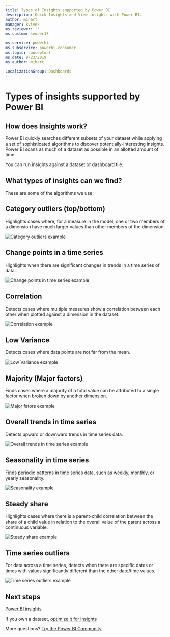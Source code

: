 ```yaml
---
title: Types of Insights supported by Power BI
description: Quick Insights and View insights with Power BI.
author: mihart
manager: kvivek
ms.reviewer: ''
ms.custom: seodec18

ms.service: powerbi
ms.subservice: powerbi-consumer
ms.topic: conceptual
ms.date: 9/23/2019
ms.author: mihart

LocalizationGroup: Dashboards
---
```

# Types of insights supported by Power BI
## How does Insights work?
Power BI quickly searches different subsets of your dataset while applying a set of sophisticated algorithms to discover potentially-interesting insights. Power BI scans as much of a dataset as possible in an allotted amount of time.

You can run insights against a dataset or dashboard tile.   

## What types of insights can we find?
These are some of the algorithms we use:

## Category outliers (top/bottom)
Highlights cases where, for a measure in the model, one or two members of a dimension have much larger values than other members of the dimension.  

![Category outliers example](./media/end-user-insight-types/pbi_auto_insight_types_category_outliers.png)

## Change points in a time series
Highlights when there are significant changes in trends in a time series of data.

![Change points in time series example](./media/end-user-insight-types/pbi_auto_insight_types_changepoint.png)

## Correlation
Detects cases where multiple measures show a correlation between each other when plotted against a dimension in the dataset.

![Correlation example](./media/end-user-insight-types/pbi_auto_insight_types_correlation.png)

## Low Variance
Detects cases where data points are not far from the mean.

![Low Variance example](./media/end-user-insight-types/power-bi-low-variance.png)

## Majority (Major factors)
Finds cases where a majority of a total value can be attributed to a single factor when broken down by another dimension.  

![Major fators example](./media/end-user-insight-types/pbi_auto_insight_types_majority.png)

## Overall trends in time series
Detects upward or downward trends in time series data.

![Overall trends in time series example](./media/end-user-insight-types/pbi_auto_insight_types_trend.png)

## Seasonality in time series
Finds periodic patterns in time series data, such as weekly, monthly, or yearly seasonality.

![Seasonality example](./media/end-user-insight-types/pbi_auto_insight_types_seasonality_new.png)

## Steady share
Highlights cases where there is a parent-child correlation between the share of a child value in relation to the overall value of the parent across a continuous variable.

![Steady share example](./media/end-user-insight-types/pbi_auto_insight_types_steadyshare.png)

## Time series outliers
For data across a time series, detects when there are specific dates or times with values significantly different than the other date/time values.

![Time series outliers example](./media/end-user-insight-types/pbi_auto_insight_types_time_series_outliers.png)

## Next steps
[Power BI insights](end-user-insights.md)

If you own a dataset, [optimize it for insights](../service-insights-optimize.md)

More questions? [Try the Power BI Community](http://community.powerbi.com/)

